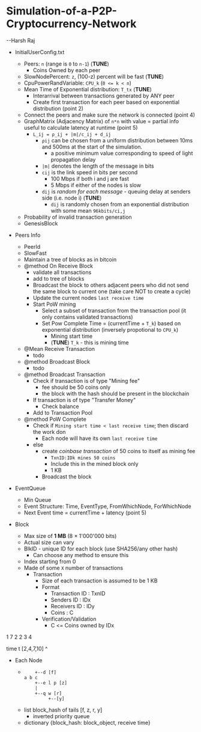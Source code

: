 # Simulation-of-a-P2P-Cryptocurrency-Network

--Harsh Raj


- InitialUserConfig.txt
	- Peers: `n` (range is `0` to `n-1`) (__TUNE__)
		- Coins Owned by each peer
	- SlowNodePercent: `z`, (100-z) percent will be fast (__TUNE__)
	- CpuPowerRandVariable: `CPU_k` (`0 <= k < n`)
	- Mean Time of Exponential distribution: `T_tx` (__TUNE__)
		- Interarrival between transactions generated by ANY peer
		- Create first transaction for each peer based on exponential distribution (point 2)
	- Connect the peers and make sure the network is connected (point 4)
	- GraphMatrix (Adjacency Matrix) of `n*n` with value = partial info useful to calculate latency at runtime (point 5)
		- `L_ij = ρ_ij + |m|/c_ij + d_ij`
			- `ρij` can be chosen from a uniform distribution between 10ms and 500ms at the start of the simulation.
				- a positive minimum value corresponding to speed of light propagation delay
			- `|m|` denotes the length of the message in bits
			- `cij` is the link speed in bits per second
				- 100 Mbps if both i and j are fast
				- 5 Mbps if either of the nodes is slow
			- `dij` is _random for each message_ - queuing delay at senders side (i.e. node i) (__TUNE__)
				- `dij` is randomly chosen from an exponential distribution with some mean `96kbits/ci,j`
	- Probability of invalid transaction generation
	- GenesisBlock

- Peers Info
	- PeerId
	- SlowFast
	- Maintain a tree of blocks as in bitcoin
	- @method On Receive Block 
		- validate all transactions
		- add to tree of blocks
		- Broadcast the block to others adjacent peers who did not send the same block to current one (take care NOT to create a cycle)
		- Update the current nodes `last receive time`
		- Start PoW mining
			- Select a subset of transaction from the transaction pool (it only contains validated transactions)
			- Set Pow Complete Time = (currentTime + `T_k`) based on exponential distribution (inversely propotional to `CPU_k`)
				- Mining start time
				- (__TUNE__) `T_k` - this is mining time
	- @Mean Receive Transaction
		- todo
	- @method Broadcast Block
		- todo
	- @method Broadcast Transaction
		- Check if transaction is of type "Mining fee"
			- fee should be 50 coins only
			- the block with the hash should be present in the blockchain
		- If transaction is of type "Transfer Money"
			- Check balance
		- Add to Transaction Pool
	- @method PoW Complete
		- Check if `Mining start time < last receive time`; then discard the work don
			- Each node will have its own `last receive time`
		- else
			- create _coinbase transaction_ of 50 coins to itself as mining fee
				- `TxnID:IDk mines 50 coins`
				- Include this in the mined block only
				- 1 KB
			- Broadcast the block

- EventQueue
	- Min Queue
	- Event Structure: Time, EventType, FromWhichNode, ForWhichNode
	- Next Event time = currentTime + latency (point 5)

- Block
	- Max size of __1 MB__ (8 × 1'000'000 bits)
	- Actual size can vary
	- BlkID - unique ID for each block (use SHA256/any other hash)
		- Can choose any method to ensure this
	- Index starting from 0
	- Made of some `X` number of transactions
		- Transaction
			- Size of each transaction is assumed to be 1 KB
			- Format
				- Transaction ID : TxnID
				- Senders ID     : IDx
				- Receivers ID   : IDy
				- Coins          : C
			- Verification/Validation
				- C <= Coins owned by IDx

1 7
2 2
3 4


time t
[2,4,7,10]
 ^




- Each Node
	- ```
          +--d [f]
      a b c 
          +--e l p [z]
          |
          +--q w [r]
               +--[y]
      ```
	- list block_hash of tails [f, z, r, y]
		- inverted priority queue
	- dictionary {block_hash: block_object, receive time}


